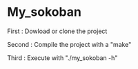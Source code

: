 # My_sokoban

First : Dowload or clone the project

Second : Compile the project with a "make"

Third : Execute with "./my_sokoban -h"

